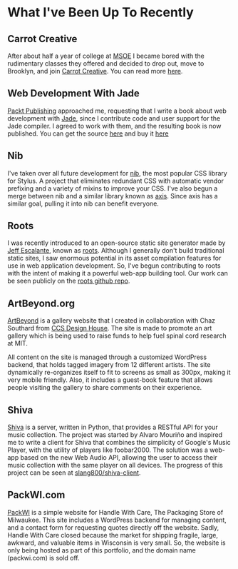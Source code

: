 # What I've Been Up To Recently
## Carrot Creative
After about half a year of college at [MSOE](http://msoe.edu) I became bored with the rudimentary classes they offered and decided to drop out, move to Brooklyn, and join [Carrot Creative](http://carrot.is). You can read more [here](http://carrot.is/blogging/welcome/sean).

## Web Development With Jade
[Packt Publishing](http://www.packtpub.com/) approached me, requesting that I write a book about web development with [Jade](http://jade-lang.com/), since I contribute code and user support for the Jade compiler. I agreed to work with them, and the resulting book is now published. You can get the source [here](https://github.com/slang800/jade-book) and buy it [here](http://www.packtpub.com/create-dynamic-web-pages-using-jade/book)

## Nib
I've taken over all future development for [nib](http://visionmedia.github.io/nib/), the most popular CSS library for Stylus. A project that eliminates redundant CSS with automatic vendor prefixing and a variety of mixins to improve your CSS. I've also begun a merge between nib and a similar library known as [axis](http://roots.cx/axis/). Since axis has a similar goal, pulling it into nib can benefit everyone.

## Roots
I was recently introduced to an open-source static site generator made by [Jeff Escalante](http://jenius.me), known as [roots](http://roots.cx). Although I generally don't build traditional static sites, I saw enormous potential in its asset compilation features for use in web application development. So, I've begun contributing to roots with the intent of making it a powerful web-app building tool. Our work can be seen publicly on the [roots github repo](https://github.com/jenius/roots).

## ArtBeyond.org
[ArtBeyond](http://artbeyond.org/) is a gallery website that I created in collaboration with Chaz Southard from [CCS Design House](http://www.ccsdesignhouse.com/). The site is made to promote an art gallery which is being used to raise funds to help fuel spinal cord research at MIT.

All content on the site is managed through a customized WordPress backend, that holds tagged imagery from 12 different artists. The site dynamically re-organizes itself to fit to screens as small as 300px, making it very mobile friendly. Also, it includes a guest-book feature that allows people visiting the gallery to share comments on their experience.

## Shiva
[Shiva](https://pypi.python.org/pypi/shiva) is a server, written in Python, that provides a RESTful API for your music collection. The project was started by Alvaro Mouriño and inspired me to write a client for Shiva that combines the simplicity of Google's Music Player, with the utility of players like foobar2000. The solution was a web-app based on the new Web Audio API, allowing the user to access their music collection with the same player on all devices. The progress of this project can be seen at [slang800/shiva-client](https://github.com/slang800/shiva-client).

## PackWI.com
[PackWI](http://packwi.slang.cx) is a simple website for Handle With Care, The Packaging Store of Milwaukee. This site includes a WordPress backend for managing content, and a contact form for requesting quotes directly off the website. Sadly, Handle With Care closed because the market for shipping fragile, large, awkward, and valuable items in Wisconsin is very small. So, the website is only being hosted as part of this portfolio, and the domain name (packwi.com) is sold off.

